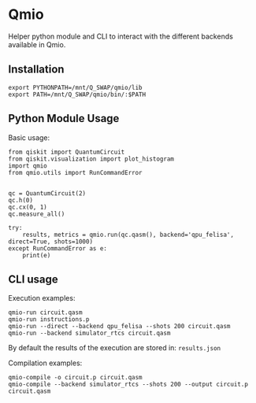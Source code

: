 # Qmio

Helper python module and CLI to interact with the different backends available in Qmio.

## Installation
```
export PYTHONPATH=/mnt/Q_SWAP/qmio/lib
export PATH=/mnt/Q_SWAP/qmio/bin/:$PATH
```

## Python Module Usage
Basic usage:
```
from qiskit import QuantumCircuit
from qiskit.visualization import plot_histogram
import qmio
from qmio.utils import RunCommandError


qc = QuantumCircuit(2)
qc.h(0)
qc.cx(0, 1)
qc.measure_all()

try:
    results, metrics = qmio.run(qc.qasm(), backend='qpu_felisa', direct=True, shots=1000)
except RunCommandError as e:
    print(e)
```


## CLI usage
Execution examples:
```
qmio-run circuit.qasm
qmio-run instructions.p
qmio-run --direct --backend qpu_felisa --shots 200 circuit.qasm
qmio-run --backend simulator_rtcs circuit.qasm
```
By default the results of the execution are stored in: `results.json`

Compilation examples:
```
qmio-compile -o circuit.p circuit.qasm
qmio-compile --backend simulator_rtcs --shots 200 --output circuit.p circuit.qasm
```


